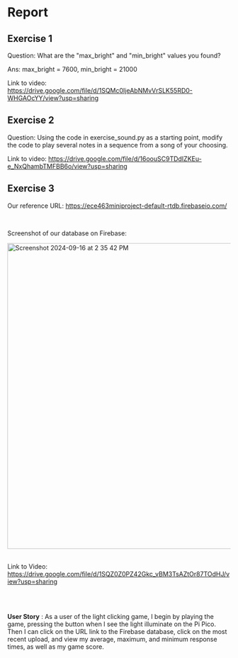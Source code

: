 # Report
## Exercise 1
Question: What are the "max_bright" and "min_bright" values you found?

Ans: max_bright = 7600, 
     min_bright = 21000
     
Link to video: https://drive.google.com/file/d/1SQMc0IjeAbNMvVrSLK55RD0-WHGAOcYY/view?usp=sharing

## Exercise 2
Question: Using the code in exercise_sound.py as a starting point, modify the code to play several notes in a sequence from a song of your choosing.

Link to video: https://drive.google.com/file/d/16oouSC9TDdIZKEu-e_NxQhambTMFBB6o/view?usp=sharing


## Exercise 3

Our reference URL: https://ece463miniproject-default-rtdb.firebaseio.com/

<br>

Screenshot of our database on Firebase:

<img width="690" alt="Screenshot 2024-09-16 at 2 35 42 PM" src="https://github.com/user-attachments/assets/f86c2d78-5325-43f7-ab0c-06257f207fd7">

<br>
<br>

Link to Video: https://drive.google.com/file/d/1SQZ0Z0PZ42Gkc_vBM3TsAZtOr87TOdHJ/view?usp=sharing 

<br>
<br>

**User Story** : As a user of the light clicking game, I begin by playing the game, pressing the button when I see the light illuminate on the Pi Pico. Then I can click on the URL link to the Firebase database, click on the most recent upload, and view my average, maximum, and minimum response times, as well as my game score.
